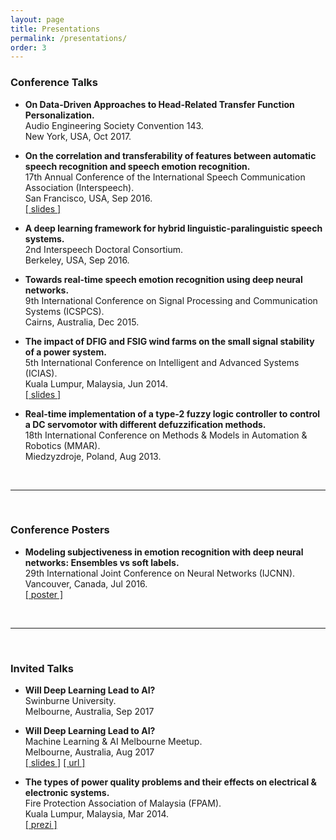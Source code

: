 ```yaml
---
layout: page
title: Presentations
permalink: /presentations/
order: 3
---
```


### Conference Talks

- **On Data-Driven Approaches to Head-Related Transfer Function Personalization.**  
Audio Engineering Society Convention 143.  
New York, USA, Oct 2017.

- **On the correlation and transferability of features between automatic speech recognition and speech emotion recognition.**  
17th Annual Conference of the International Speech Communication Association (Interspeech).  
San Francisco, USA, Sep 2016.  
[[ slides ]](../assets/presentations/Fayek_is16.pdf)

- **A deep learning framework for hybrid linguistic-paralinguistic speech systems.**  
2nd Interspeech Doctoral Consortium.  
Berkeley, USA, Sep 2016.  

- **Towards real-time speech emotion recognition using deep neural networks.**  
9th International Conference on Signal Processing and Communication Systems (ICSPCS).  
Cairns, Australia, Dec 2015.

- **The impact of DFIG and FSIG wind farms on the small signal stability of a power system.**  
5th International Conference on Intelligent and Advanced Systems (ICIAS).  
Kuala Lumpur, Malaysia, Jun 2014.  
[[ slides ]](../assets/presentations/Fayek_icias14.pdf)

- **Real-time implementation of a type-2 fuzzy logic controller to control a DC servomotor with different defuzzification methods.**  
18th International Conference on Methods & Models in Automation & Robotics (MMAR).  
Miedzyzdroje, Poland, Aug 2013.

<br/>

---

<br/>

### Conference Posters

- **Modeling subjectiveness in emotion recognition with deep neural networks: Ensembles vs soft labels.**  
29th International Joint Conference on Neural Networks (IJCNN).  
Vancouver, Canada, Jul 2016.  
[[ poster ]](../assets/presentations/Fayek_ijcnn16.pdf)

<br/>

---

<br/>

### Invited Talks

- **Will Deep Learning Lead to AI?**  
Swinburne University.  
Melbourne, Australia, Sep 2017

- **Will Deep Learning Lead to AI?**  
Machine Learning & AI Melbourne Meetup.  
Melbourne, Australia, Aug 2017  
[[ slides ]](../assets/presentations/Fayek_deeplearningai17.pdf)
[[ url ]](https://www.meetup.com/Machine-Learning-AI-Meetup/events/239993347/)

- **The types of power quality problems and their effects on electrical & electronic systems.**  
Fire Protection Association of Malaysia (FPAM).  
Kuala Lumpur, Malaysia, Mar 2014.  
[[ prezi ]](http://prezi.com/raofccgdehyl/?utm_campaign=share&utm_medium=copy&rc=ex0sharecvc)
